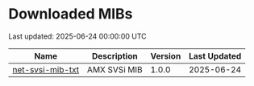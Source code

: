 # Downloaded MIBs

Last updated: 2025-06-24 00:00:00 UTC

| Name | Description | Version | Last Updated |
|------|-------------|---------|-------------|
| [net-svsi-mib-txt](https://www.amx.com/ko/site_elements/net-svsi-mib-txt) | AMX SVSi MIB | 1.0.0 | 2025-06-24 |
